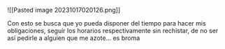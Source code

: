 
![[Pasted image 20231017020126.png]]


Con esto se busca que yo pueda disponer del tiempo para hacer mis obligaciones, seguir los horarios respectivamente sin rechistar, de no ser así pedirle a alguien que me azote... es broma 